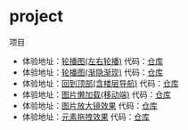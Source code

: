 # project
项目

* 体验地址：[轮播图(左右轮播)](https://wuxianqiang.github.io/carousel/) 代码：[仓库](https://github.com/wuxianqiang/carousel)
* 体验地址：[轮播图(渐隐渐现)](https://wuxianqiang.github.io/JDcarousel/) 代码：[仓库](https://github.com/wuxianqiang/JDcarousel)
* 体验地址：[回到顶部(含楼层导航)](https://wuxianqiang.github.io/backTop/) 代码：[仓库](https://github.com/wuxianqiang/backTop)
* 体验地址：[图片懒加载(移动端)](https://wuxianqiang.github.io/lazyLoading) 代码：[仓库](https://github.com/wuxianqiang/lazyLoading)
* 体验地址：[图片放大镜效果](https://wuxianqiang.github.io/magnifier/) 代码：[仓库](https://github.com/wuxianqiang/magnifier)
* 体验地址：[元素拖拽效果](https://wuxianqiang.github.io/drag/) 代码：[仓库](https://github.com/wuxianqiang/drag)
